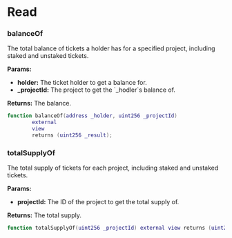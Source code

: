 # Read

###

### balanceOf

The total balance of tickets a holder has for a specified project, including staked and unstaked tickets.

**Params:**

* **holder:** The ticket holder to get a balance for.
* **\_projectId:** The project to get the \`\_hodler\`s balance of.

**Returns:** The balance.

```lua
function balanceOf(address _holder, uint256 _projectId)
        external
        view
        returns (uint256 _result);
```

###

### totalSupplyOf

The total supply of tickets for each project, including staked and unstaked tickets.

**Params:**

* **projectId:** The ID of the project to get the total supply of.

**Returns:** The total supply.

```lua
function totalSupplyOf(uint256 _projectId) external view returns (uint256);
```
